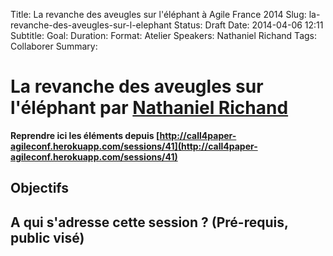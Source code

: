 Title: La revanche des aveugles sur l'éléphant à Agile France 2014 
Slug: la-revanche-des-aveugles-sur-l-elephant
Status: Draft
Date: 2014-04-06 12:11
Subtitle: 
Goal: 
Duration: 
Format: Atelier
Speakers: Nathaniel Richand
Tags: Collaborer
Summary: 


# La revanche des aveugles sur l'éléphant par [Nathaniel Richand](../bios/nathaniel-richand.html)

**Reprendre ici les éléments depuis [http://call4paper-agileconf.herokuapp.com/sessions/41](http://call4paper-agileconf.herokuapp.com/sessions/41)**
## Objectifs

## A qui s'adresse cette session ? (Pré-requis, public visé)


